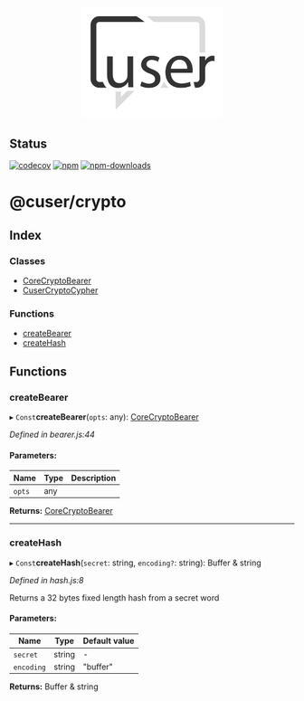 <p align="center">
  <a href="./"><img width="250" src="https://raw.githubusercontent.com/rubeniskov/cuser/master/docs/logo.svg" alt="cuser logo" /></a>
</p>

## Status
[![codecov](https://codecov.io/gh/rubeniskov/cuser/branch/master/graph/badge.svg?flag=crypto)](https://codecov.io/gh/rubeniskov/cuser)
[![npm](https://img.shields.io/npm/v/@cuser/crypto.svg)](https://www.npmjs.com/package/@cuser/crypto)
[![npm-downloads](https://img.shields.io/npm/dw/@cuser/crypto)](https://www.npmjs.com/package/@cuser/crypto)

# @cuser/crypto

## Index

### Classes

* [CoreCryptoBearer](docs/classes/corecryptobearer.md)
* [CuserCryptoCypher](docs/classes/cusercryptocypher.md)

### Functions

* [createBearer](docs/globals.md#createbearer)
* [createHash](docs/globals.md#createhash)

## Functions

### createBearer

▸ `Const`**createBearer**(`opts`: any): [CoreCryptoBearer](docs/classes/corecryptobearer.md)

*Defined in bearer.js:44*

#### Parameters:

Name | Type | Description |
------ | ------ | ------ |
`opts` | any |   |

**Returns:** [CoreCryptoBearer](docs/classes/corecryptobearer.md)

___

### createHash

▸ `Const`**createHash**(`secret`: string, `encoding?`: string): Buffer & string

*Defined in hash.js:8*

Returns a 32 bytes fixed length hash from a secret word

#### Parameters:

Name | Type | Default value |
------ | ------ | ------ |
`secret` | string | - |
`encoding` | string | "buffer" |

**Returns:** Buffer & string
